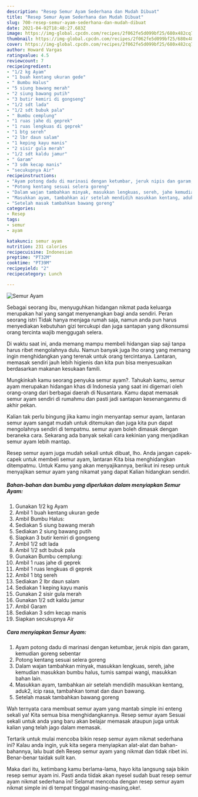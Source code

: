 ```yaml
---
description: "Resep Semur Ayam Sederhana dan Mudah Dibuat"
title: "Resep Semur Ayam Sederhana dan Mudah Dibuat"
slug: 700-resep-semur-ayam-sederhana-dan-mudah-dibuat
date: 2021-04-02T18:48:27.683Z
image: https://img-global.cpcdn.com/recipes/2f062fe5d099bf25/680x482cq70/semur-ayam-foto-resep-utama.jpg
thumbnail: https://img-global.cpcdn.com/recipes/2f062fe5d099bf25/680x482cq70/semur-ayam-foto-resep-utama.jpg
cover: https://img-global.cpcdn.com/recipes/2f062fe5d099bf25/680x482cq70/semur-ayam-foto-resep-utama.jpg
author: Howard Vargas
ratingvalue: 4.5
reviewcount: 7
recipeingredient:
- "1/2 kg Ayam"
- "1 buah kentang ukuran gede"
- " Bumbu Halus"
- "5 siung bawang merah"
- "2 siung bawang putih"
- "3 butir kemiri di gongseng"
- "1/2 sdt lada"
- "1/2 sdt bubuk pala"
- " Bumbu cemplung"
- "1 ruas jahe di geprek"
- "1 ruas lengkuas di geprek"
- "1 btg sereh"
- "2 lbr daun salam"
- "1 keping kayu manis"
- "2 sisir gula merah"
- "1/2 sdt kaldu jamur"
- " Garam"
- "3 sdm kecap manis"
- "secukupnya Air"
recipeinstructions:
- "Ayam potong dadu di marinasi dengan ketumbar, jeruk nipis dan garam, kemudian goreng sebentar"
- "Potong kentang sesuai selera goreng"
- "Dalam wajan tambahkan minyak, masukkan lengkuas, sereh, jahe kemudian masukkan bumbu halus, tumis sampai wangi, masukkan bahan lain."
- "Masukkan ayam, tambahkan air setelah mendidih masukkan kentang, aduk2, icip rasa, tambahkan tomat dan daun bawang."
- "Setelah masak tambahkan bawang goreng"
categories:
- Resep
tags:
- semur
- ayam

katakunci: semur ayam 
nutrition: 231 calories
recipecuisine: Indonesian
preptime: "PT32M"
cooktime: "PT39M"
recipeyield: "2"
recipecategory: Lunch

---
```



![Semur Ayam](https://img-global.cpcdn.com/recipes/2f062fe5d099bf25/680x482cq70/semur-ayam-foto-resep-utama.jpg)

Sebagai seorang ibu, menyuguhkan hidangan nikmat pada keluarga merupakan hal yang sangat menyenangkan bagi anda sendiri. Peran seorang istri Tidak hanya menjaga rumah saja, namun anda pun harus menyediakan kebutuhan gizi tercukupi dan juga santapan yang dikonsumsi orang tercinta wajib menggugah selera.

Di waktu  saat ini, anda memang mampu membeli hidangan siap saji tanpa harus ribet mengolahnya dulu. Namun banyak juga lho orang yang memang ingin menghidangkan yang terenak untuk orang tercintanya. Lantaran, memasak sendiri jauh lebih higienis dan kita pun bisa menyesuaikan berdasarkan makanan kesukaan famili. 



Mungkinkah kamu seorang penyuka semur ayam?. Tahukah kamu, semur ayam merupakan hidangan khas di Indonesia yang saat ini digemari oleh orang-orang dari berbagai daerah di Nusantara. Kamu dapat memasak semur ayam sendiri di rumahmu dan pasti jadi santapan kesenanganmu di akhir pekan.

Kalian tak perlu bingung jika kamu ingin menyantap semur ayam, lantaran semur ayam sangat mudah untuk ditemukan dan juga kita pun dapat mengolahnya sendiri di tempatmu. semur ayam boleh dimasak dengan beraneka cara. Sekarang ada banyak sekali cara kekinian yang menjadikan semur ayam lebih mantap.

Resep semur ayam juga mudah sekali untuk dibuat, lho. Anda jangan capek-capek untuk membeli semur ayam, lantaran Kita bisa menghidangkan ditempatmu. Untuk Kamu yang akan menyajikannya, berikut ini resep untuk menyajikan semur ayam yang nikamat yang dapat Kalian hidangkan sendiri.

<!--inarticleads1-->

##### Bahan-bahan dan bumbu yang diperlukan dalam menyiapkan Semur Ayam:

1. Gunakan 1/2 kg Ayam
1. Ambil 1 buah kentang ukuran gede
1. Ambil  Bumbu Halus:
1. Sediakan 5 siung bawang merah
1. Sediakan 2 siung bawang putih
1. Siapkan 3 butir kemiri di gongseng
1. Ambil 1/2 sdt lada
1. Ambil 1/2 sdt bubuk pala
1. Gunakan  Bumbu cemplung:
1. Ambil 1 ruas jahe di geprek
1. Ambil 1 ruas lengkuas di geprek
1. Ambil 1 btg sereh
1. Sediakan 2 lbr daun salam
1. Sediakan 1 keping kayu manis
1. Gunakan 2 sisir gula merah
1. Gunakan 1/2 sdt kaldu jamur
1. Ambil  Garam
1. Sediakan 3 sdm kecap manis
1. Siapkan secukupnya Air




<!--inarticleads2-->

##### Cara menyiapkan Semur Ayam:

1. Ayam potong dadu di marinasi dengan ketumbar, jeruk nipis dan garam, kemudian goreng sebentar
1. Potong kentang sesuai selera goreng
1. Dalam wajan tambahkan minyak, masukkan lengkuas, sereh, jahe kemudian masukkan bumbu halus, tumis sampai wangi, masukkan bahan lain.
1. Masukkan ayam, tambahkan air setelah mendidih masukkan kentang, aduk2, icip rasa, tambahkan tomat dan daun bawang.
1. Setelah masak tambahkan bawang goreng




Wah ternyata cara membuat semur ayam yang mantab simple ini enteng sekali ya! Kita semua bisa menghidangkannya. Resep semur ayam Sesuai sekali untuk anda yang baru akan belajar memasak ataupun juga untuk kalian yang telah jago dalam memasak.

Tertarik untuk mulai mencoba bikin resep semur ayam nikmat sederhana ini? Kalau anda ingin, yuk kita segera menyiapkan alat-alat dan bahan-bahannya, lalu buat deh Resep semur ayam yang nikmat dan tidak ribet ini. Benar-benar taidak sulit kan. 

Maka dari itu, ketimbang kamu berlama-lama, hayo kita langsung saja bikin resep semur ayam ini. Pasti anda tiidak akan nyesel sudah buat resep semur ayam nikmat sederhana ini! Selamat mencoba dengan resep semur ayam nikmat simple ini di tempat tinggal masing-masing,oke!.

